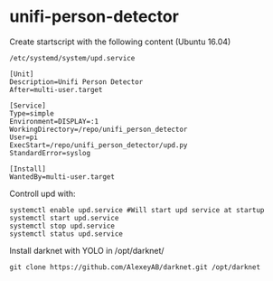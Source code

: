 # unifi-person-detector




Create startscript with the following content (Ubuntu 16.04)
```
/etc/systemd/system/upd.service

[Unit]
Description=Unifi Person Detector
After=multi-user.target

[Service]
Type=simple
Environment=DISPLAY=:1
WorkingDirectory=/repo/unifi_person_detector
User=pi
ExecStart=/repo/unifi_person_detector/upd.py
StandardError=syslog

[Install]
WantedBy=multi-user.target
```

Controll upd with:
```
systemctl enable upd.service #Will start upd service at startup
systemctl start upd.service
systemctl stop upd.service
systemctl status upd.service
```

Install darknet with YOLO in /opt/darknet/ 
```
git clone https://github.com/AlexeyAB/darknet.git /opt/darknet
```
